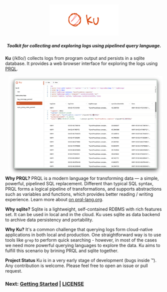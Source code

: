 <h3 align="center">
    <a href="https://github.com/b4fun/ku">
        <img src="docs/assets/logo.svg" width="220px" height="100px" style="inline-block" />
    </a>
</h3>

<h5 align="center">
Toolkit for collecting and exploring logs using pipelined query language.
</h3>

**Ku** (/ko͞o/) collects logs from program output and persists in a sqlite database. It provides a web browser interface for exploring the logs using [PRQL][prql].

<img src="docs/assets/screenshot 1.png" align="right" height="320px">

[prql]: https://prql-lang.org/

**Why PRQL?** PRQL is a modern language for transforming data — a simple, powerful, pipelined SQL replacement. Different than typical SQL syntax, PRQL forms a logical pipeline of transformations, and supports abstractions such as variables and functions, which provides better reading / writing experience. Learn more about [on prql-lang.org][prql].

**Why sqlite?** Sqlite is a lightweight, self-contained RDBMS with rich features set. It can be used in local and in the cloud. Ku uses sqlite as data backend to archive data persistency and portability.

**Why Ku?** It's a common challenge that querying logs form cloud-native applications in both local and production. One straightforward way is to use tools like `grep` to perform quick searching - however, in most of the cases we need more powerful querying languages to explore the data. Ku aims to fulfill this scenario by brining PRQL and sqlite together.

**Project Status** Ku is in a very early stage of development (bugs inside &#8482;). Any contribution is welcome. Please feel free to open an issue or pull request.

### Next: [Getting Started][getting_started] | [LICENSE](LICENSE)

[getting_started]: /docs/getting_started.md
